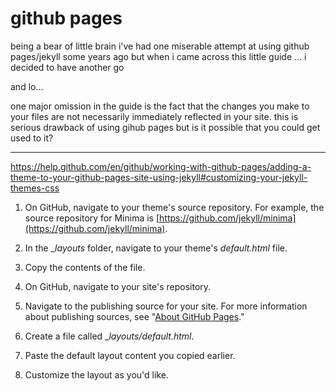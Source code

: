# github pages

being a bear of little brain i've had one miserable attempt at using github pages/jekyll some years ago but when i came across this little guide ... i decided to have another go

and lo...

one major omission in the guide is the fact that the changes you make to your files are not necessarily immediately reflected in your site. this is serious drawback of using gihub pages but is it possible that you could get used to it?

----------------------

https://help.github.com/en/github/working-with-github-pages/adding-a-theme-to-your-github-pages-site-using-jekyll#customizing-your-jekyll-themes-css

  1. On GitHub, navigate to your theme's source repository. For example, the source repository for Minima is [https://github.com/jekyll/minima](https://github.com/jekyll/minima).

  2. In the __layouts_ folder, navigate to your theme's _default.html_ file.

  3. Copy the contents of the file.

  4. On GitHub, navigate to your site's repository.

  5. Navigate to the publishing source for your site. For more information about publishing sources, see "[About GitHub Pages](https://help.github.com/en/articles/about-github-pages#publishing-sources-for-github-pages-sites)."

  6. Create a file called __layouts/default.html_.

  7. Paste the default layout content you copied earlier.

  8. Customize the layout as you'd like.
